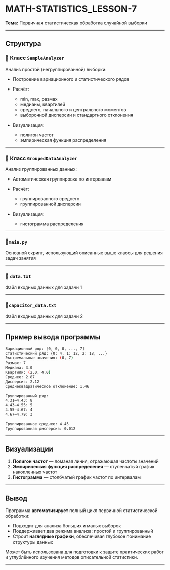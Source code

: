 # MATH-STATISTICS_LESSON-7

**Тема:** Первичная статистическая обработка случайной выборки

---

## Структура

### 🔹 Класс `SampleAnalyzer`

Анализ простой (негруппированной) выборки:

* Построение вариационного и статистического рядов
* Расчёт:

  * min, max, размах
  * медианы, квартилей
  * среднего, начального и центрального моментов
  * выборочной дисперсии и стандартного отклонения
* Визуализация:

  * полигон частот
  * эмпирическая функция распределения

---

### 🔹 Класс `GroupedDataAnalyzer`

Анализ группированных данных:

* Автоматическая группировка по интервалам
* Расчёт:

  * группированного среднего
  * группированной дисперсии
* Визуализация:

  * гистограмма распределения

---

### 🔹`main.py`

Основной скрипт, использующий описанные выше классы для решения задач занятия

---

### 🔹 `data.txt`

Файл входных данных для задачи 1

---

### 🔹`capacitor_data.txt`

Файл входных данных для задачи 2

---

## Пример вывода программы

```bash
Вариационный ряд: [0, 0, 0, ..., 7]
Статистический ряд: {0: 4, 1: 12, 2: 18, ...}
Экстремальные значения: (0, 7)
Размах: 7
Медиана: 3.0
Квартили: (2.0, 4.0)
Среднее: 2.87
Дисперсия: 2.12
Среднеквадратическое отклонение: 1.46
```

```bash
Группированный ряд:
4.31–4.43: 8
4.43–4.55: 5
4.55–4.67: 4
4.67–4.79: 3

Группированное среднее: 4.45
Группированная дисперсия: 0.012
```

---

## Визуализации

1. **Полигон частот** — ломаная линия, отражающая частоты значений
2. **Эмпирическая функция распределения** — ступенчатый график накопленных частот
3. **Гистограмма** — столбчатый график частот по интервалам

---

## Вывод

Программа **автоматизирует** полный цикл первичной статистической обработки:

* Подходит для анализа больших и малых выборок
* Поддерживает два режима анализа: простой и группированный
* Строит **наглядные графики**, обеспечивая глубокое понимание структуры данных

Может быть использована для подготовки к защите практических работ и углублённого изучения методов описательной статистики.

---
